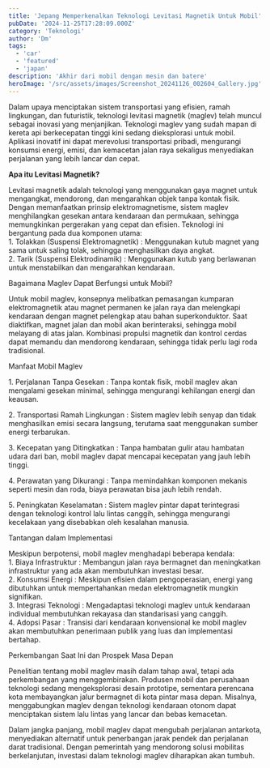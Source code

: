 ```yaml
---
title: 'Jepang Memperkenalkan Teknologi Levitasi Magnetik Untuk Mobil'
pubDate: '2024-11-25T17:28:09.000Z'
category: 'Teknologi'
author: 'Dm'
tags:
  - 'car'
  - 'featured'
  - 'japan'
description: 'Akhir dari mobil dengan mesin dan batere'
heroImage: '/src/assets/images/Screenshot_20241126_002604_Gallery.jpg'
---
```


Dalam upaya menciptakan sistem transportasi yang efisien, ramah lingkungan, dan futuristik, teknologi levitasi magnetik (maglev) telah muncul sebagai inovasi yang menjanjikan. Teknologi maglev yang sudah mapan di kereta api berkecepatan tinggi kini sedang dieksplorasi untuk mobil. Aplikasi inovatif ini dapat merevolusi transportasi pribadi, mengurangi konsumsi energi, emisi, dan kemacetan jalan raya sekaligus menyediakan perjalanan yang lebih lancar dan cepat.

**Apa itu Levitasi Magnetik?**

Levitasi magnetik adalah teknologi yang menggunakan gaya magnet untuk mengangkat, mendorong, dan mengarahkan objek tanpa kontak fisik. Dengan memanfaatkan prinsip elektromagnetisme, sistem maglev menghilangkan gesekan antara kendaraan dan permukaan, sehingga memungkinkan pergerakan yang cepat dan efisien. Teknologi ini bergantung pada dua komponen utama:  
1\. Tolakkan (Suspensi Elektromagnetik) : Menggunakan kutub magnet yang sama untuk saling tolak, sehingga menghasilkan daya angkat.  
2\. Tarik (Suspensi Elektrodinamik) : Menggunakan kutub yang berlawanan untuk menstabilkan dan mengarahkan kendaraan.

Bagaimana Maglev Dapat Berfungsi untuk Mobil?

Untuk mobil maglev, konsepnya melibatkan pemasangan kumparan elektromagnetik atau magnet permanen ke jalan raya dan melengkapi kendaraan dengan magnet pelengkap atau bahan superkonduktor. Saat diaktifkan, magnet jalan dan mobil akan berinteraksi, sehingga mobil melayang di atas jalan. Kombinasi propulsi magnetik dan kontrol cerdas dapat memandu dan mendorong kendaraan, sehingga tidak perlu lagi roda tradisional.

Manfaat Mobil Maglev

1\. Perjalanan Tanpa Gesekan : Tanpa kontak fisik, mobil maglev akan mengalami gesekan minimal, sehingga mengurangi kehilangan energi dan keausan.

2\. Transportasi Ramah Lingkungan : Sistem maglev lebih senyap dan tidak menghasilkan emisi secara langsung, terutama saat menggunakan sumber energi terbarukan.

3\. Kecepatan yang Ditingkatkan : Tanpa hambatan gulir atau hambatan udara dari ban, mobil maglev dapat mencapai kecepatan yang jauh lebih tinggi.

4\. Perawatan yang Dikurangi : Tanpa memindahkan komponen mekanis seperti mesin dan roda, biaya perawatan bisa jauh lebih rendah.

5\. Peningkatan Keselamatan : Sistem maglev pintar dapat terintegrasi dengan teknologi kontrol lalu lintas canggih, sehingga mengurangi kecelakaan yang disebabkan oleh kesalahan manusia.

Tantangan dalam Implementasi

Meskipun berpotensi, mobil maglev menghadapi beberapa kendala:  
1\. Biaya Infrastruktur : Membangun jalan raya bermagnet dan meningkatkan infrastruktur yang ada akan membutuhkan investasi besar.  
2\. Konsumsi Energi : Meskipun efisien dalam pengoperasian, energi yang dibutuhkan untuk mempertahankan medan elektromagnetik mungkin signifikan.  
3\. Integrasi Teknologi : Mengadaptasi teknologi maglev untuk kendaraan individual membutuhkan rekayasa dan standarisasi yang canggih.  
4\. Adopsi Pasar : Transisi dari kendaraan konvensional ke mobil maglev akan membutuhkan penerimaan publik yang luas dan implementasi bertahap.

Perkembangan Saat Ini dan Prospek Masa Depan

Penelitian tentang mobil maglev masih dalam tahap awal, tetapi ada perkembangan yang menggembirakan. Produsen mobil dan perusahaan teknologi sedang mengeksplorasi desain prototipe, sementara perencana kota membayangkan jalur bermagnet di kota pintar masa depan. Misalnya, menggabungkan maglev dengan teknologi kendaraan otonom dapat menciptakan sistem lalu lintas yang lancar dan bebas kemacetan.

Dalam jangka panjang, mobil maglev dapat mengubah perjalanan antarkota, menyediakan alternatif untuk penerbangan jarak pendek dan perjalanan darat tradisional. Dengan pemerintah yang mendorong solusi mobilitas berkelanjutan, investasi dalam teknologi maglev diharapkan akan tumbuh.
